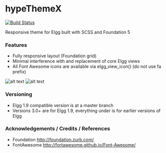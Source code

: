 hypeThemeX
==========
[![Build Status](https://travis-ci.org/hypeJunction/hypeThemeX.svg?branch=master)](https://travis-ci.org/hypeJunction/hypeThemeX)

Responsive theme for Elgg built with SCSS and Foundation 5

### Features

* Fully responsive layout (Foundation grid)
* Minimal interference with and replacement of core Elgg views
* All Font Awesome icons are available via elgg_view_icon() (do not use fa prefix)

![alt text](https://raw.github.com/hypeJunction/hypeThemeX/master/screenshots/profile.png "Profile Page")
![alt text](https://raw.github.com/hypeJunction/hypeThemeX/master/screenshots/bookmarks.png "Bookmarks Page")

### Versioning

* Elgg 1.9 compatible version is at a master branch
* Versions 3.0+ are for Elgg 1.9, everything under is for earlier versions of Elgg

### Acknowledgements / Credits / References

* Foundation http://foundation.zurb.com/
* FontAwesome http://fortawesome.github.io/Font-Awesome/
